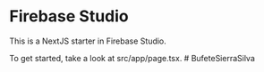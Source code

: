 # Firebase Studio

This is a NextJS starter in Firebase Studio.

To get started, take a look at src/app/page.tsx.
#   B u f e t e S i e r r a S i l v a  
 
